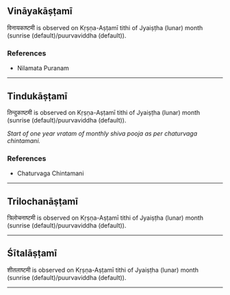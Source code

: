 ## Vināyakāṣṭamī
विनायकाष्टमी is observed on Kṛṣṇa-Aṣṭamī tithi of Jyaiṣṭha (lunar) month (sunrise (default)/puurvaviddha (default)).


### References
* Nilamata Puranam


---
## Tindukāṣṭamī
तिन्दुकाष्टमी is observed on Kṛṣṇa-Aṣṭamī tithi of Jyaiṣṭha (lunar) month (sunrise (default)/puurvaviddha (default)).

_Start of one year vratam of monthly shiva pooja as per chaturvaga chintamani._
### References
* Chaturvaga Chintamani


---
## Trilochanāṣṭamī
त्रिलोचनाष्टमी is observed on Kṛṣṇa-Aṣṭamī tithi of Jyaiṣṭha (lunar) month (sunrise (default)/puurvaviddha (default)).



---
## Śītalāṣṭamī
शीतलाष्टमी is observed on Kṛṣṇa-Aṣṭamī tithi of Jyaiṣṭha (lunar) month (sunrise (default)/puurvaviddha (default)).



---

